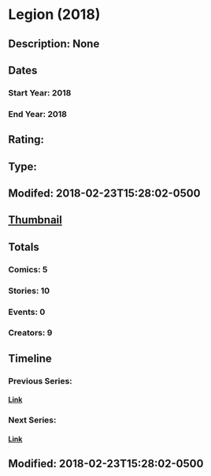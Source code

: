 # Legion (2018)
## Description: None
## Dates
### Start Year: 2018
### End Year: 2018
## Rating: 
## Type: 
## Modifed: 2018-02-23T15:28:02-0500
## [Thumbnail](http://i.annihil.us/u/prod/marvel/i/mg/c/50/5a8def048d24a.jpg)
## Totals
### Comics: 5
### Stories: 10
### Events: 0
### Creators: 9
## Timeline
### Previous Series: 
#### [Link]()
### Next Series: 
#### [Link]()
## Modified: 2018-02-23T15:28:02-0500